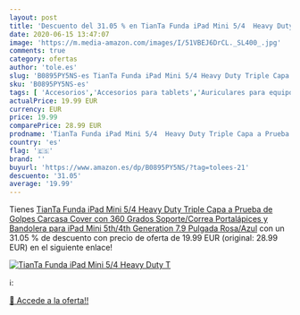 ```yaml
---
layout: post
title: 'Descuento del 31.05 % en TianTa Funda iPad Mini 5/4  Heavy Duty T'
date: 2020-06-15 13:47:07
image: 'https://m.media-amazon.com/images/I/51VBEJ6DrCL._SL400_.jpg'
comments: true
category: ofertas
author: 'tole.es'
slug: 'B0895PY5NS-es TianTa Funda iPad Mini 5/4 Heavy Duty Triple Capa a Prueba...'
sku: 'B0895PY5NS-es'
tags: [ 'Accesorios','Accesorios para tablets','Auriculares para equipo de audio','Auriculares y accesorios','Electrónica','Electrónica para moto','Electrónica para vehículos','Fundas blandas para tablets','Fundas para tablets','Informática','Smartwatches','Soportes para moto','Tecnología para vestir','ipad', ]
actualPrice: 19.99 EUR
currency: EUR
price: 19.99
comparePrice: 28.99 EUR
prodname: 'TianTa Funda iPad Mini 5/4  Heavy Duty Triple Capa a Prueba de Golpes Carcasa Cover con 360 Grados Soporte/Correa  Portalápices y Bandolera para iPad Mini 5th/4th Generation 7.9 Pulgada  Rosa/Azul'
country: 'es'
flag: '🇪🇸'
brand: ''
buyurl: 'https://www.amazon.es/dp/B0895PY5NS/?tag=tolees-21'
descuento: '31.05'
average: '19.99'
---
```


Tienes [TianTa Funda iPad Mini 5/4  Heavy Duty Triple Capa a Prueba de Golpes Carcasa Cover con 360 Grados Soporte/Correa  Portalápices y Bandolera para iPad Mini 5th/4th Generation 7.9 Pulgada  Rosa/Azul](https://www.amazon.es/dp/B0895PY5NS/?tag=tolees-21) con un 31.05 % de descuento con precio de oferta de 19.99 EUR (original: 28.99 EUR) en el siguiente enlace!

[![TianTa Funda iPad Mini 5/4  Heavy Duty T](https://m.media-amazon.com/images/I/51VBEJ6DrCL._SL400_.jpg)](https://www.amazon.es/dp/B0895PY5NS/?tag=tolees-21)

ℹ️:


[🛒 Accede a la oferta!!](https://www.amazon.es/dp/B0895PY5NS/?tag=tolees-21)
